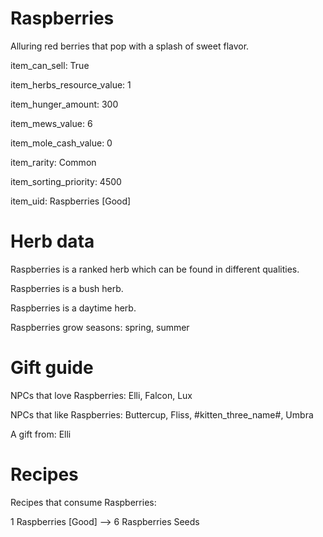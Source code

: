 # Raspberries

Alluring red berries that pop with a splash of sweet flavor.

item_can_sell: True

item_herbs_resource_value: 1

item_hunger_amount: 300

item_mews_value: 6

item_mole_cash_value: 0

item_rarity: Common

item_sorting_priority: 4500

item_uid: Raspberries [Good]

# Herb data

Raspberries is a ranked herb which can be found in different qualities.

Raspberries is a bush herb.

Raspberries is a daytime herb.

Raspberries grow seasons: spring, summer

# Gift guide

NPCs that love Raspberries: Elli, Falcon, Lux

NPCs that like Raspberries: Buttercup, Fliss, #kitten_three_name#, Umbra

A gift from: Elli

# Recipes

Recipes that consume Raspberries:

1 Raspberries [Good] --> 6 Raspberries Seeds
